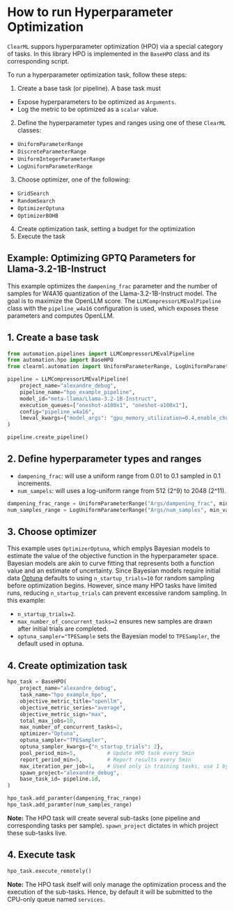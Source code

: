 # How to run Hyperparameter Optimization

`ClearML` suppors hyperparameter optimization (HPO) via a special category of tasks.
In this library HPO is implemented in the `BaseHPO` class and its corresponding script.

To run a hyperparameter optimization task, follow these steps:
1. Create a base task (or pipeline). A base task must
  - Expose hyperparameters to be optimized as `Arguments`.
  - Log the metric to be optimized as a `scalar` value.
2. Define the hyperparameter types and ranges using one of these `ClearML` classes:
  - `UniformParameterRange`
  - `DiscreteParameterRange`
  - `UniformIntegerParameterRange`
  - `LogUniformParameterRange`
3. Choose optimizer, one of the following:
  - `GridSearch`
  - `RandomSearch`
  - `OptimizerOptuna`
  - `OptimizerBOHB`
4. Create optimization task, setting a budget for the optimization
5. Execute the task

## Example: Optimizing GPTQ Parameters for Llama-3.2-1B-Instruct

This example optimizes the `dampening_frac` parameter and the number of samples for W4A16 quantization of the Llama-3.2-1B-Instruct model.
The goal is to maximize the OpenLLM score.
The `LLMCompressorLMEvalPipeline` class with the `pipeline_w4a16` configuration is used, which exposes these parameters and computes OpenLLM.

## 1. Create a base task

```python
from automation.pipelines import LLMCompressorLMEvalPipeline
from automation.hpo import BaseHPO
from clearml.automation import UniformParameterRange, LogUniformParameterRange

pipeline = LLMCompressorLMEvalPipeline(
    project_name="alexandre_debug",
    pipeline_name="hpo_example_pipeline",
    model_id="meta-llama/Llama-3.2-1B-Instruct",
    execution_queues=["oneshot-a100x1", "oneshot-a100x1"],
    config="pipeline_w4a16",
    lmeval_kwargs={"model_args": "gpu_memory_utilization=0.4,enable_chunked_prefill=True", "batch_size": 10}
)

pipeline.create_pipeline()
```

## 2. Define hyperparameter types and ranges
- `dampening_frac`: will use a uniform range from 0.01 to 0.1 sampled in 0.1 increments.
- `num_sampels`: will uses a log-uniform range from 512 (2^9) to 2048 (2^11).
```python
dampening_frac_range = UniformParameterRange("Args/dampening_frac", min_value=0.01, max_value=0.1, step_size=0.01)
num_samples_range = LogUniformParameterRange("Args/num_samples", min_value=9, max_value=11, "base": 2, "step_size": 1)
```

## 3. Choose optimizer
This example uses `OptimizerOptuna`, which emplys Bayesian models to estimate the value of the objective function in the hyperparameter space.
Bayesian models are akin to curve fitting that represents both a function value and an estimate of uncertainty.
Since Bayesian models require initial data [Optuna](https://optuna.org/) defaults to using `n_startup_trials=10` for random sampling before optimization begins.
However, since many HPO tasks have limited runs, reducing `n_startup_trials` can prevent excessive random sampling.
In this example:
- `n_startup_trials=2`.
- `max_number_of_concurrent_tasks=2` ensures new samples are drawn after initial trials are completed.
- `optuna_sampler="TPESample` sets the Bayesian model to `TPESampler`, the default used in optuna.


## 4. Create optimization task
```python
hpo_task = BaseHPO(
    project_name="alexandre_debug",
    task_name="hpo_example_hpo",
    objective_metric_title="openllm",
    objective_metric_series="average",
    objective_metric_sign="max",
    total_max_jobs=10,
    max_number_of_concurrent_tasks=2,
    optimizer="Optuna",
    optuna_sampler="TPESampler",
    optuna_sampler_kwargs={"n_startup_trials": 2},
    pool_period_min=5,          # Update HPO task every 5min
    report_period_min=5,        # Report results every 5min
    max_iteration_per_job=1,    # Used only in training tasks, use 1 by default
    spawn_project="alexandre_debug",
    base_task_id= pipeline.id,
)

hpo_task.add_paramter(dampening_frac_range)
hpo_task.add_paramter(num_samples_range)
```

**Note:** The HPO task will create several sub-tasks (one pipeline and corresponding tasks per sample). `spawn_project` dictates in which project these sub-tasks live.


## 4. Execute task

```python
hpo_task.execute_remotely()
```

**Note:** The HPO task itself will only manage the optimization process and the execution of the sub-tasks.
Hence, by default it will be submitted to the CPU-only queue named `services`.